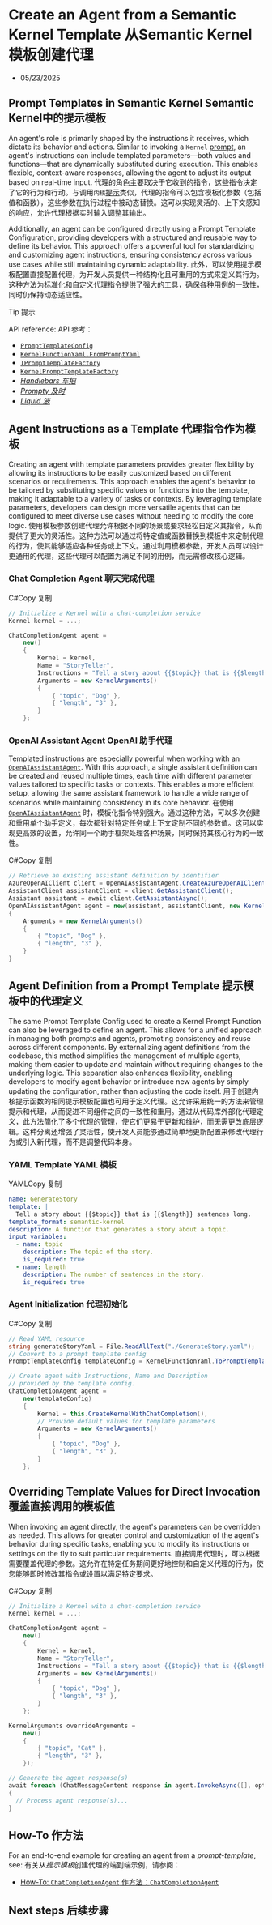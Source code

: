 # Create an Agent from a Semantic Kernel Template 从Semantic Kernel模板创建代理

- 05/23/2025



## Prompt Templates in Semantic Kernel Semantic Kernel中的提示模板

An agent's role is primarily shaped by the instructions it receives, which dictate its behavior and actions. Similar to invoking a `Kernel` [prompt](https://learn.microsoft.com/en-us/semantic-kernel/concepts/prompts/), an agent's instructions can include templated parameters—both values and functions—that are dynamically substituted during execution. This enables flexible, context-aware responses, allowing the agent to adjust its output based on real-time input.
代理的角色主要取决于它收到的指令，这些指令决定了它的行为和行动。与调用`内核`[提示](https://learn.microsoft.com/en-us/semantic-kernel/concepts/prompts/)类似，代理的指令可以包含模板化参数（包括值和函数），这些参数在执行过程中被动态替换。这可以实现灵活的、上下文感知的响应，允许代理根据实时输入调整其输出。

Additionally, an agent can be configured directly using a Prompt Template Configuration, providing developers with a structured and reusable way to define its behavior. This approach offers a powerful tool for standardizing and customizing agent instructions, ensuring consistency across various use cases while still maintaining dynamic adaptability.
此外，可以使用提示模板配置直接配置代理，为开发人员提供一种结构化且可重用的方式来定义其行为。这种方法为标准化和自定义代理指令提供了强大的工具，确保各种用例的一致性，同时仍保持动态适应性。

 Tip  提示

API reference:  API 参考：

- [`PromptTemplateConfig`](https://learn.microsoft.com/en-us/dotnet/api/microsoft.semantickernel.prompttemplateconfig)
- [`KernelFunctionYaml.FromPromptYaml`](https://learn.microsoft.com/en-us/dotnet/api/microsoft.semantickernel.kernelfunctionyaml.frompromptyaml#microsoft-semantickernel-kernelfunctionyaml-frompromptyaml(system-string-microsoft-semantickernel-iprompttemplatefactory-microsoft-extensions-logging-iloggerfactory))
- [`IPromptTemplateFactory`](https://learn.microsoft.com/en-us/dotnet/api/microsoft.semantickernel.iprompttemplatefactory)
- [`KernelPromptTemplateFactory`](https://learn.microsoft.com/en-us/dotnet/api/microsoft.semantickernel.kernelprompttemplatefactory)
- [*Handlebars  车把*](https://learn.microsoft.com/en-us/dotnet/api/microsoft.semantickernel.prompttemplates.handlebars)
- [*Prompty  及时*](https://learn.microsoft.com/en-us/dotnet/api/microsoft.semantickernel.prompty)
- [*Liquid  液*](https://learn.microsoft.com/en-us/dotnet/api/microsoft.semantickernel.prompttemplates.liquid)



## Agent Instructions as a Template 代理指令作为模板

Creating an agent with template parameters provides greater flexibility by allowing its instructions to be easily customized based on different scenarios or requirements. This approach enables the agent's behavior to be tailored by substituting specific values or functions into the template, making it adaptable to a variety of tasks or contexts. By leveraging template parameters, developers can design more versatile agents that can be configured to meet diverse use cases without needing to modify the core logic.
使用模板参数创建代理允许根据不同的场景或要求轻松自定义其指令，从而提供了更大的灵活性。这种方法可以通过将特定值或函数替换到模板中来定制代理的行为，使其能够适应各种任务或上下文。通过利用模板参数，开发人员可以设计更通用的代理，这些代理可以配置为满足不同的用例，而无需修改核心逻辑。



### Chat Completion Agent  聊天完成代理

C#Copy  复制

```csharp
// Initialize a Kernel with a chat-completion service
Kernel kernel = ...;

ChatCompletionAgent agent =
    new()
    {
        Kernel = kernel,
        Name = "StoryTeller",
        Instructions = "Tell a story about {{$topic}} that is {{$length}} sentences long.",
        Arguments = new KernelArguments()
        {
            { "topic", "Dog" },
            { "length", "3" },
        }
    };
```



### OpenAI Assistant Agent  OpenAI 助手代理

Templated instructions are especially powerful when working with an [`OpenAIAssistantAgent`](https://learn.microsoft.com/en-us/semantic-kernel/frameworks/agent/agent-types/assistant-agent). With this approach, a single assistant definition can be created and reused multiple times, each time with different parameter values tailored to specific tasks or contexts. This enables a more efficient setup, allowing the same assistant framework to handle a wide range of scenarios while maintaining consistency in its core behavior.
在使用 [`OpenAIAssistantAgent`](https://learn.microsoft.com/en-us/semantic-kernel/frameworks/agent/agent-types/assistant-agent) 时，模板化指令特别强大。通过这种方法，可以多次创建和重用单个助手定义，每次都针对特定任务或上下文定制不同的参数值。这可以实现更高效的设置，允许同一个助手框架处理各种场景，同时保持其核心行为的一致性。

C#Copy  复制

```csharp
// Retrieve an existing assistant definition by identifier
AzureOpenAIClient client = OpenAIAssistantAgent.CreateAzureOpenAIClient(new AzureCliCredential(), new Uri("<your endpoint>"));
AssistantClient assistantClient = client.GetAssistantClient();
Assistant assistant = await client.GetAssistantAsync();
OpenAIAssistantAgent agent = new(assistant, assistantClient, new KernelPromptTemplateFactory(), PromptTemplateConfig.SemanticKernelTemplateFormat)
{
    Arguments = new KernelArguments()
    {
        { "topic", "Dog" },
        { "length", "3" },
    }
}
```



## Agent Definition from a Prompt Template 提示模板中的代理定义

The same Prompt Template Config used to create a Kernel Prompt Function can also be leveraged to define an agent. This allows for a unified approach in managing both prompts and agents, promoting consistency and reuse across different components. By externalizing agent definitions from the codebase, this method simplifies the management of multiple agents, making them easier to update and maintain without requiring changes to the underlying logic. This separation also enhances flexibility, enabling developers to modify agent behavior or introduce new agents by simply updating the configuration, rather than adjusting the code itself.
用于创建内核提示函数的相同提示模板配置也可用于定义代理。这允许采用统一的方法来管理提示和代理，从而促进不同组件之间的一致性和重用。通过从代码库外部化代理定义，此方法简化了多个代理的管理，使它们更易于更新和维护，而无需更改底层逻辑。这种分离还增强了灵活性，使开发人员能够通过简单地更新配置来修改代理行为或引入新代理，而不是调整代码本身。



### YAML Template  YAML 模板

YAMLCopy  复制

```yaml
name: GenerateStory
template: |
  Tell a story about {{$topic}} that is {{$length}} sentences long.
template_format: semantic-kernel
description: A function that generates a story about a topic.
input_variables:
  - name: topic
    description: The topic of the story.
    is_required: true
  - name: length
    description: The number of sentences in the story.
    is_required: true
```



### Agent Initialization  代理初始化

C#Copy  复制

```csharp
// Read YAML resource
string generateStoryYaml = File.ReadAllText("./GenerateStory.yaml");
// Convert to a prompt template config
PromptTemplateConfig templateConfig = KernelFunctionYaml.ToPromptTemplateConfig(generateStoryYaml);

// Create agent with Instructions, Name and Description
// provided by the template config.
ChatCompletionAgent agent =
    new(templateConfig)
    {
        Kernel = this.CreateKernelWithChatCompletion(),
        // Provide default values for template parameters
        Arguments = new KernelArguments()
        {
            { "topic", "Dog" },
            { "length", "3" },
        }
    };
```



## Overriding Template Values for Direct Invocation 覆盖直接调用的模板值

When invoking an agent directly, the agent's parameters can be overridden as needed. This allows for greater control and customization of the agent's behavior during specific tasks, enabling you to modify its instructions or settings on the fly to suit particular requirements.
直接调用代理时，可以根据需要覆盖代理的参数。这允许在特定任务期间更好地控制和自定义代理的行为，使您能够即时修改其指令或设置以满足特定要求。

C#Copy  复制

```csharp
// Initialize a Kernel with a chat-completion service
Kernel kernel = ...;

ChatCompletionAgent agent =
    new()
    {
        Kernel = kernel,
        Name = "StoryTeller",
        Instructions = "Tell a story about {{$topic}} that is {{$length}} sentences long.",
        Arguments = new KernelArguments()
        {
            { "topic", "Dog" },
            { "length", "3" },
        }
    };

KernelArguments overrideArguments =
    new()
    {
        { "topic", "Cat" },
        { "length", "3" },
    });

// Generate the agent response(s)
await foreach (ChatMessageContent response in agent.InvokeAsync([], options: new() { KernelArguments = overrideArguments }))
{
  // Process agent response(s)...
}
```



## How-To  作方法

For an end-to-end example for creating an agent from a *prompt-template*, see:
有关从*提示模板*创建代理的端到端示例，请参阅：

- [How-To: `ChatCompletionAgent`
  作方法：`ChatCompletionAgent`](https://learn.microsoft.com/en-us/semantic-kernel/frameworks/agent/examples/example-chat-agent)



## Next steps  后续步骤